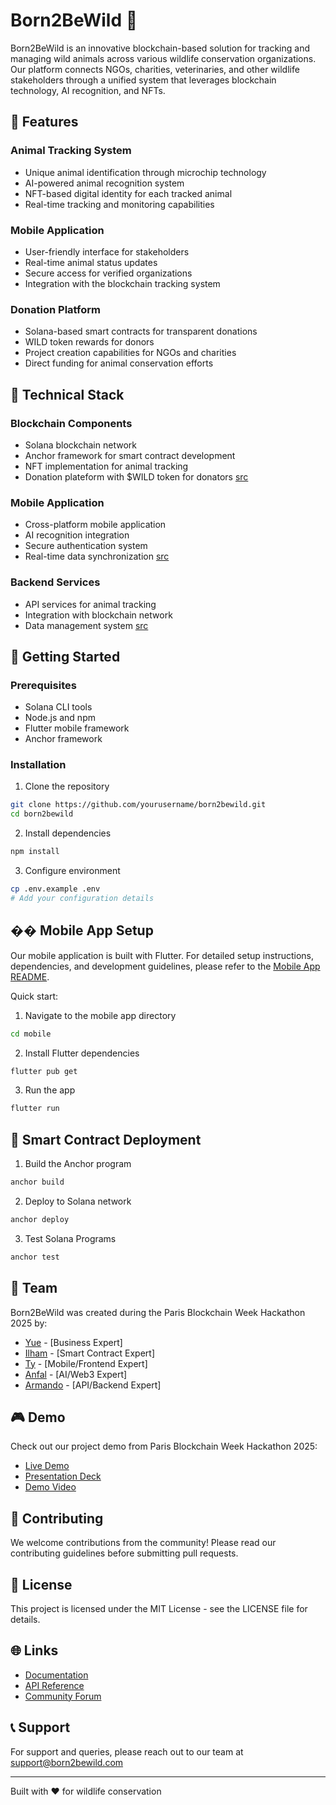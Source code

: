 # Born2BeWild 🦁

Born2BeWild is an innovative blockchain-based solution for tracking and managing wild animals across various wildlife conservation organizations. Our platform connects NGOs, charities, veterinaries, and other wildlife stakeholders through a unified system that leverages blockchain technology, AI recognition, and NFTs.

## 🌟 Features

### Animal Tracking System
- Unique animal identification through microchip technology
- AI-powered animal recognition system
- NFT-based digital identity for each tracked animal
- Real-time tracking and monitoring capabilities

### Mobile Application
- User-friendly interface for stakeholders
- Real-time animal status updates
- Secure access for verified organizations
- Integration with the blockchain tracking system

### Donation Platform
- Solana-based smart contracts for transparent donations
- WILD token rewards for donors
- Project creation capabilities for NGOs and charities
- Direct funding for animal conservation efforts

## 🔧 Technical Stack

### Blockchain Components 
- Solana blockchain network
- Anchor framework for smart contract development
- NFT implementation for animal tracking
- Donation plateform with $WILD token for donators
[src](https://github.com/cduchinois/born2bewild/tree/main/api/born2bewild/programs/born2bewild)

### Mobile Application
- Cross-platform mobile application
- AI recognition integration
- Secure authentication system
- Real-time data synchronization
[src](https://github.com/cduchinois/born2bewild/tree/main/mobile)

### Backend Services
- API services for animal tracking
- Integration with blockchain network
- Data management system
[src](https://github.com/cduchinois/born2bewild/tree/main/api/typescript-server-app)

## 🚀 Getting Started

### Prerequisites
- Solana CLI tools
- Node.js and npm
- Flutter mobile framework
- Anchor framework

### Installation
1. Clone the repository
```bash
git clone https://github.com/yourusername/born2bewild.git
cd born2bewild
```

2. Install dependencies
```bash
npm install
```

3. Configure environment
```bash
cp .env.example .env
# Add your configuration details
```

## �� Mobile App Setup

Our mobile application is built with Flutter. For detailed setup instructions, dependencies, and development guidelines, please refer to the [Mobile App README](./mobile/README.md).

Quick start:
1. Navigate to the mobile app directory
```bash
cd mobile
```

2. Install Flutter dependencies
```bash
flutter pub get
```

3. Run the app
```bash
flutter run
```

## 🔗 Smart Contract Deployment

1. Build the Anchor program
```bash
anchor build
```

2. Deploy to Solana network
```bash
anchor deploy
```

3. Test Solana Programs
```bash
anchor test
```

## 👥 Team

Born2BeWild was created during the Paris Blockchain Week Hackathon 2025 by:

- [Yue](https://github.com/cduchinois) - [Business Expert]
- [Ilham](https://github.com/ielboulo) - [Smart Contract Expert]
- [Ty](https://github.com/Ty-HA) - [Mobile/Frontend Expert]
- [Anfal](https://github.com/anii76) - [AI/Web3 Expert]
- [Armando](https://github.com/armsves) - [API/Backend Expert]

## 🎮 Demo

Check out our project demo from Paris Blockchain Week Hackathon 2025:
- [Live Demo](https://demo-link-here)
- [Presentation Deck]([https://presentation-link-here](https://drive.google.com/file/d/1yFNoWPXj2LpEU5UsCyhlcWe3m0n4XARj/view?usp=sharing))
- [Demo Video](https://youtube.com/shorts/Tc7ds4yZVRY)

## 🤝 Contributing

We welcome contributions from the community! Please read our contributing guidelines before submitting pull requests.

## 📄 License

This project is licensed under the MIT License - see the LICENSE file for details.

## 🌐 Links

- [Documentation](https://docs.born2bewild.com)
- [API Reference](https://api.born2bewild.com)
- [Community Forum](https://community.born2bewild.com)

## 📞 Support

For support and queries, please reach out to our team at support@born2bewild.com

---

Built with ❤️ for wildlife conservation
